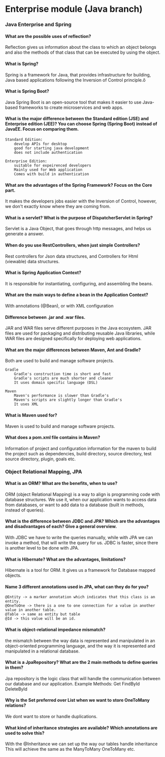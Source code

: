 # Enterprise module (Java branch)

### Java Enterprise and Spring

#### What are the possible uses of reflection?
Reflection gives us information about the class to which an object belongs and also the methods of that class that can be executed by using the object.

#### What is Spring?
Spring is a framework for Java, that provides infrastructure for building, Java based applications following the Inversion of Control principle.ő

#### What is Spring Boot?
Java Spring Boot is an open-source tool that makes it easier to use Java-based frameworks to create microservices and web apps.

#### What is the major difference between the Standard edition (JSE) and Enterprise edition (JEE)? You can choose Spring (Spring Boot) instead of JavaEE. Focus on comparing them.
    Standard Edition: 
        develop APIs for desktop
        good for starting java development
        does not include authentication

    Enterprise Edition:
        suitable for expeirenced developers
        Mainly used for Web application
        Comes with build in authentication

#### What are the advantages of the Spring Framework? Focus on the Core part.
It makes the developers jobs easier with the Inversion of Control, however, we don't exactly know where they are coming from. 

#### What is a servlet? What is the purpose of DispatcherServlet in Spring?
Servlet is a Java Object, that goes through http messages, and helps us generate a answer. 

#### When do you use RestControllers, when just simple Controllers?
Rest controllers for Json data structures, and Controllers for Html (viewable) data structures.

#### What is Spring Application Context?
It is responsible for instantiating, configuring, and assembling the beans.

#### What are the main ways to define a bean in the Application Context?
With annotations (@Bean), or with XML configuration

#### Difference between .jar and .war files.
JAR and WAR files serve different purposes in the Java ecosystem. JAR files are used for packaging and distributing reusable Java libraries,
while WAR files are designed specifically for deploying web applications.

#### What are the major differences between Maven, Ant and Gradle?
Both are used to build and manage software projects.
    
    Gradle
        Gradle's construction time is short and fast
        Gradle's scripts are much shorter and cleaner
        It uses domain specific language (DSL)
    
    Maven
        Maven's performance is slower than Gradle's
        Maven's scripts are slightly longer than Gradle's
        It uses XML

#### What is Maven used for?
Maven is used to build and manage software projects.

#### What does a pom.xml file contains in Maven?
Information of project and configuration information for the maven to build the project such as dependencies, build directory, 
source directory, test source directory, plugin, goals etc.

### Object Relational Mapping, JPA

#### What is an ORM? What are the benefits, when to use?
ORM (object Relational Mapping) is a way to align is programming code with database structures. We use it, when our application wants to access data from databases, 
or want to add data to a database (built in methods, instead of queries).

#### What is the difference between JDBC and JPA? Which are the advantages and disadvantages of each? Give a general overview.
With JDBC we have to write the queries manually, while with JPA we can invoke a method, that will write the query for us.
JDBC is faster, since there is another level to be done with JPA.

#### What is Hibernate? What are the advantages, limitations?
Hibernate is a tool for ORM. It gives us a framework for Database mapped objects.

#### Name 3 different annotations used in JPA, what can they do for you?
    @Entity -> a marker annotation which indicates that this class is an entity.
    @OneToOne -> there is a one to one connection for a value in another value in another table.
    @Table -> same as entity but table
    @Id -> this value will be an id.

#### What is object-relational impedance mismatch?
the mismatch between the way data is represented and manipulated in an object-oriented programming language, and the way it is represented and
manipulated in a relational database.

#### What is a JpaRepository? What are the 2 main methods to define queries in them?
Jpa repository is the logic class that will handle the communication between our database and our application. 
    Example Methods:
        Get
        FindById
        DeleteById

#### Why is the Set preferred over List when we want to store OneToMany relations?
We dont want to store or handle duplications.

#### What kind of inheritance strategies are available? Which annotations are used to solve this?
With the @Inheritance we can set up the way our tables handle inheritance
This will achieve the same as the ManyToMany OneToMany etc.